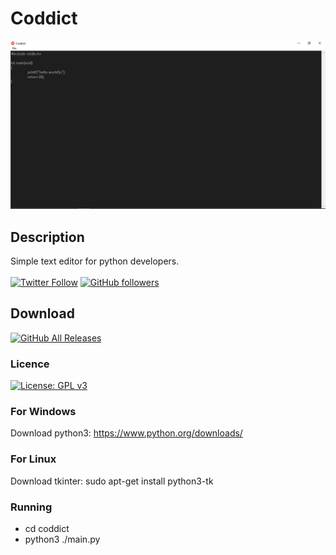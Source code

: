 # Coddict
![](screen.PNG)

## Description
Simple text editor for python developers.</br></br>
[![Twitter Follow](https://img.shields.io/twitter/follow/karimba06792328?logo=Twitter&style=plastic)](https://twitter.com/karimba06792328)
[![GitHub followers](https://img.shields.io/github/followers/GEEK1050?logo=GitHub&style=plastic)](https://github.com/GEEK1050?tab=followers)

## Download
[![GitHub All Releases](https://img.shields.io/github/downloads/GEEK1050/Coddict/total?logo=GitHub&style=plastic)](https://github.com/GEEK1050/Coddict)

### Licence
[![License: GPL v3](https://img.shields.io/badge/License-GPLv3-blue.svg)](https://www.gnu.org/licenses/gpl-3.0)

### For Windows
Download python3: https://www.python.org/downloads/

### For Linux
Download tkinter: sudo apt-get install python3-tk


### Running
* cd coddict
* python3 ./main.py
